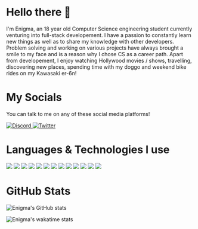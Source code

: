 # Hello there 👋

I'm Enigma, an 18 year old Computer Science engineering student currently venturing into full-stack developement. I have a passion to constantly learn new things as well as to share my knowledge with other developers. Problem solving and working on various projects have always brought a smile to my face and is a reason why I chose CS as a career path.
Apart from developement, I enjoy watching Hollywood movies / shows, travelling, discovering new places, spending time with my doggo and weekend bike rides on my Kawasaki er-6n!

# My Socials

You can talk to me on any of these social media platforms!

<p align="left">
  <a href="https://discord.com/users/620226249448488981" target="blank">
    <img src="https://img.shields.io/badge/-Discord-brightgreen?style=for-the-badge&logo=Discord&logoColor=ffffff&color=7289DA" alt="Discord">
  </a>

  <a href="https://twitter.com/enigma0884" target="blank">
    <img src="https://img.shields.io/badge/-Twitter-brightgreen?style=for-the-badge&logo=Twitter&logoColor=ffffff&color=1DA1F2" alt="Twitter">
  </a>
</p>

# Languages & Technologies I use

<p align="left">
  <img src="https://img.shields.io/badge/-JavaScript-brightgreen?style=for-the-badge&logo=JavaScript&logoColor=000000&color=F7DF1E">
  <img src="https://img.shields.io/badge/-TypeScript-brightgreen?style=for-the-badge&logo=TypeScript&logoColor=ffffff&color=3178C6">
  <img src="https://img.shields.io/badge/-HTML-brightgreen?style=for-the-badge&logo=HTML5&logoColor=ffffff&color=E34F26">
  <img src="https://img.shields.io/badge/-CSS-brightgreen?style=for-the-badge&logo=CSS3&logoColor=ffffff&color=1572B6">
  <img src="https://img.shields.io/badge/-C-brightgreen?style=for-the-badge&logo=C&logoColor=ffffff&color=A8B9CC">
  <img src="https://img.shields.io/badge/-Java-brightgreen?style=for-the-badge&logo=Java&logoColor=ffffff&color=007396">
  <img src="https://img.shields.io/badge/-Node%20JS-brightgreen?style=for-the-badge&logo=Node.js&logoColor=ffffff&color=339933">
  <img src="https://img.shields.io/badge/-Express%20JS-brightgreen?style=for-the-badge&logo=Express&logoColor=ffffff&color=000000">
  <img src="https://img.shields.io/badge/-React%20JS-brightgreen?style=for-the-badge&logo=React&logoColor=000000&color=61DAFB">
  <img src="https://img.shields.io/badge/-VS%20Code-brightgreen?style=for-the-badge&logo=Visual%20Studio%20Code&logoColor=ffffff&color=007ACC">
  <img src="https://img.shields.io/badge/-Git-brightgreen?style=for-the-badge&logo=Git&logoColor=000000&color=F05032">
  <img src="https://img.shields.io/badge/-GitHub-brightgreen?style=for-the-badge&logo=GitHub&logoColor=ffffff&color=181717">
  <img src="https://img.shields.io/badge/-MongoDB-brightgreen?style=for-the-badge&logo=MongoDB&logoColor=ffffff&color=47A248">
</p>

# GitHub Stats

![Enigma's GitHub stats](https://github-readme-stats.vercel.app/api?username=enigma0884&count_private=true&show_icons=true&theme=radical&include_all_commits=true)

![Enigma's wakatime stats](https://github-readme-stats.vercel.app/api/wakatime?username=enigma0884&theme=radical&custom_title=Enigma%27s+Wakatime+Stats&layout=compact)
